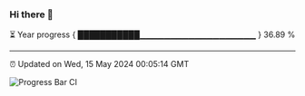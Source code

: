 ### Hi there 👋

⏳ Year progress { ███████████▁▁▁▁▁▁▁▁▁▁▁▁▁▁▁▁▁▁▁ } 36.89 %

---

⏰ Updated on Wed, 15 May 2024 00:05:14 GMT

![Progress Bar CI](https://github.com/liununu/liununu/workflows/Progress%20Bar%20CI/badge.svg)
